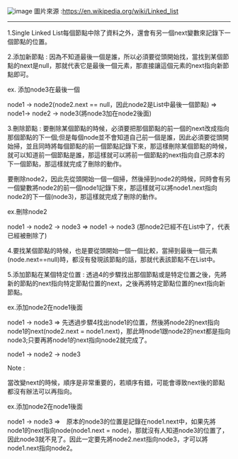 ![image](https://github.com/kunmingLiu/MyPicture/blob/master/single_linked_list.PNG)
圖片來源 :https://en.wikipedia.org/wiki/Linked_list

-------------------------------
1.Single Linked List每個節點中除了資料之外，還會有另一個next變數來記錄下一個節點的位置。

2.添加新節點 : 因為不知道最後一個是誰，所以必須要從頭開始找，當找到某個節點的next是null，那就代表它是最後一個元素，那直接讓這個元素的next指向新節點即可。

ex. 添加node3在最後一個

node1 -> node2(node2.next == null，因此node2是List中最後一個節點) => node1-> node2 -> node3(將node3加在node2後面)

3.刪除節點 : 要刪除某個節點的時候，必須要把那個節點的前一個的next改成指向那個節點的下一個;但是每個node並不會知道自己前一個是誰，因此必須要從頭開始掃，並且同時將每個節點的前一個節點記錄下來，那這樣刪除某個節點的時候，就可以知道前一個節點是誰，那這樣就可以將前一個節點的next指向自己原本的下一個節點，那這樣就完成了刪除的動作。

要刪除node2，因此先從頭開始一個一個掃，然後掃到node2的時候，同時會有另一個變數將node2的前一個node1記錄下來，那這樣就可以將node1.next指向node2的下一個(node3)，那這樣就完成了刪除的動作。

ex.刪除node2

node1 -> node2 -> node3 => node1 -> node3 (那node2已經不在List中了，代表已經被刪除了)

4.要找某個節點的時候，也是要從頭開始一個一個比較，當掃到最後一個元素(node.next==null)時，都沒有發現該節點的話，那就代表該節點不在List中。

5.添加節點在某個特定位置 : 透過4的步驟找出那個節點或是特定位置之後，先將新的節點的next指向特定節點位置的next，之後再將特定節點位置的next指向新節點。

ex.添加node2在node1後面

node1 -> node3 => 先透過步驟4找出node1的位置，然後將node2的next指向node1的next(node2.next = node1.next)，那此時node1跟node2的next都是指向node3;只要再將node1的next指向node2就完成了。

node1 -> node2 -> node3

Note :

當改變next的時候，順序是非常重要的，若順序有錯，可能會導致next後的節點都沒有辦法可以再指向。

ex.添加node2在node1後面

node1 -> node3 =>　原本的node3的位置是記錄在node1.next中，如果先將node1的next指向node(node1.next = node)，那就沒有人知道node3的位置了，因此node3就不見了。因此一定要先將node2.next指向node3，才可以將node1.next指向node2。


